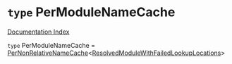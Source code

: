 # `type` PerModuleNameCache

[Documentation Index](../README.md)

`type` PerModuleNameCache = [PerNonRelativeNameCache](../private.interface.PerNonRelativeNameCache/README.md)\<[ResolvedModuleWithFailedLookupLocations](../private.interface.ResolvedModuleWithFailedLookupLocations/README.md)>